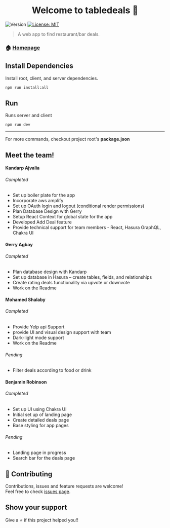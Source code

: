 <h1 align="center">Welcome to tabledeals 👋</h1>
<p>
  <img alt="Version" src="https://img.shields.io/badge/version-0.0.1-blue.svg?cacheSeconds=2592000" />
  <a href="#" target="_blank">
    <img alt="License: MIT" src="https://img.shields.io/badge/License-MIT-yellow.svg" />
  </a>
</p>

> A web app to find restaurant/bar deals.

### 🏠 [Homepage](https://tabledeals-mvp.herokuapp.com)

## Install Dependencies

Install root, client, and server dependencies.
```sh
npm run install:all
```

## Run 

Runs server and client
```sh
npm run dev
```

---
For more commands, checkout project root's **package.json**

## Meet the team!
<h4>Kandarp Ajvalia</h4>
  <h6>Completed</h6>
  <ul>
    <li> Set up boiler plate for the app </li>
    <li> Incorporate aws amplify </li>
    <li> Set up OAuth login and logout (conditional render permissions) </li>
    <li> Plan Database Design with Gerry </li>
    <li> Setup React Context for global state for the app </li>
    <li> Developed Add Deal feature </li>
    <li> Provide technical support for team members - React, Hasura GraphQL, Chakra UI </li>
  </ul>
  
<h4>Gerry Agbay</h4>
  <h6>Completed</h6>
  <ul>
    <li> Plan database design with Kandarp </li>
    <li> Set up database in Hasura – create tables, fields, and relationships </li>
    <li> Create rating deals functionality via upvote or downvote </li>
    <li> Work on the Readme </li>
  </ul>
  
<h4>Mohamed Shalaby</h4>
  <h6>Completed</h6>
  <ul>
    <li> Provide Yelp api Support </li>
    <li> provide UI and visual design support with team </li>
    <li> Dark-light mode support </li>
    <li> Work on the Readme </li>
  </ul>
  <h6>Pending</h6>
  <ul>
    <li> Filter deals according to food or drink </li>
  </ul>

<h4>Benjamin Robinson</h4>
  <h6>Completed</h6>
  <ul>
    <li> Set up UI using Chakra UI </li>
    <li> Initial set up of landing page </li>
    <li> Create detailed deals page </li>
    <li> Base styling for app pages </li>
  </ul>
  <h6>Pending</h6>
  <ul>
    <li> Landing page in progress </li>
    <li> Search bar for the deals page </li>
  </ul>

## 🤝 Contributing

Contributions, issues and feature requests are welcome!<br />Feel free to check [issues page](https://github.com/KandarpAjvalia/tabledeals/issues). 

## Show your support

Give a ⭐️ if this project helped you!!
